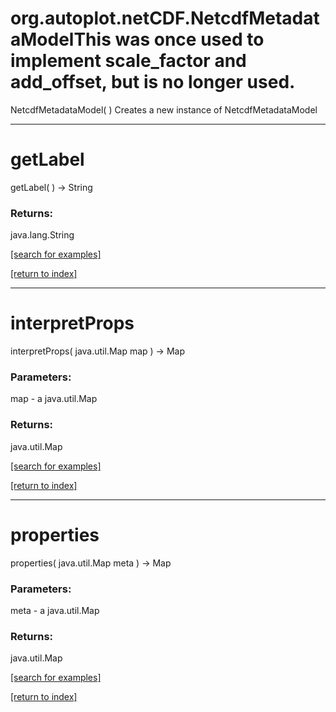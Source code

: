 # org.autoplot.netCDF.NetcdfMetadataModelThis was once used to implement scale_factor and add_offset, but is no longer used.
NetcdfMetadataModel( )
Creates a new instance of NetcdfMetadataModel

***
<a name="getLabel"></a>
# getLabel
getLabel(  ) &rarr; String



### Returns:
java.lang.String


<a href="https://github.com/autoplot/dev/search?q=getLabel&unscoped_q=getLabel">[search for examples]</a>

<a href="https://github.com/autoplot/documentation/blob/master/javadoc/index-all.md">[return to index]</a>

***
<a name="interpretProps"></a>
# interpretProps
interpretProps( java.util.Map map ) &rarr; Map



### Parameters:
map - a java.util.Map

### Returns:
java.util.Map


<a href="https://github.com/autoplot/dev/search?q=interpretProps&unscoped_q=interpretProps">[search for examples]</a>

<a href="https://github.com/autoplot/documentation/blob/master/javadoc/index-all.md">[return to index]</a>

***
<a name="properties"></a>
# properties
properties( java.util.Map meta ) &rarr; Map



### Parameters:
meta - a java.util.Map

### Returns:
java.util.Map


<a href="https://github.com/autoplot/dev/search?q=properties&unscoped_q=properties">[search for examples]</a>

<a href="https://github.com/autoplot/documentation/blob/master/javadoc/index-all.md">[return to index]</a>

